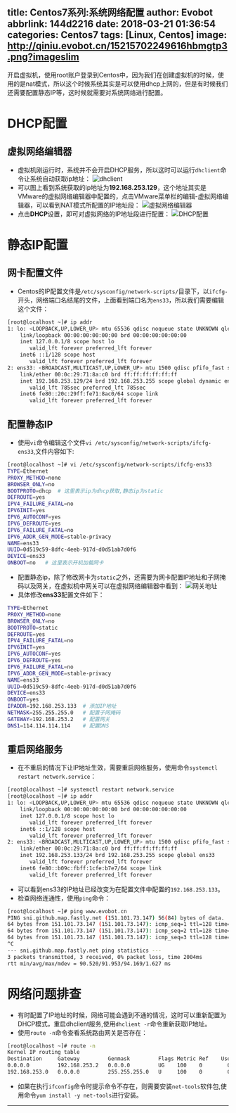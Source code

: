 title: Centos7系列:系统网络配置
author: Evobot
abbrlink: 144d2216
date: 2018-03-21 01:36:54
categories: Centos7
tags: [Linux, Centos]
image: http://qiniu.evobot.cn/15215702249616hbmgtp3.png?imageslim
---
开启虚拟机，使用root账户登录到Centos中，因为我们在创建虚拟机的时候，使用的是nat模式，所以这个时候系统其实是可以使用dhcp上网的，但是有时候我们还需要配置静态IP等，这时候就需要对系统网络进行配置。
<!-- more -->
# DHCP配置
## 虚拟网络编辑器
- 虚拟机刚运行时，系统并不会开启DHCP服务，所以这时可以运行`dhclient`命令让系统自动获取ip地址：
![dhclient](http://qiniu.evobot.cn/1521568317622jtndcbms.png?imageslim)
- 可以图上看到系统获取的ip地址为**192.168.253.129**，这个地址其实是VMware的虚拟网络编辑器中配置的，点击VMware菜单栏的编辑-虚拟网络编辑器，可以看到NAT模式所配置的IP地址段：
![虚拟网络编辑器](http://qiniu.evobot.cn/1521568518435iqk6akyj.png?imageslim)
- 点击**DHCP**设置，即可对虚拟网络的IP地址段进行配置：
![DHCP配置](http://qiniu.evobot.cn/1521568591065reso26ik.png?imageslim)

# 静态IP配置
## 网卡配置文件
- Centos的IP配置文件是`/etc/sysconfig/network-scripts/`目录下，以`ifcfg-`开头，网络端口名结尾的文件，上面看到端口名为`ens33`，所以我们需要编辑这个文件：
```bash
[root@localhost ~]# ip addr
1: lo: <LOOPBACK,UP,LOWER_UP> mtu 65536 qdisc noqueue state UNKNOWN qlen 1
    link/loopback 00:00:00:00:00:00 brd 00:00:00:00:00:00
    inet 127.0.0.1/8 scope host lo
       valid_lft forever preferred_lft forever
    inet6 ::1/128 scope host
       valid_lft forever preferred_lft forever
2: ens33: <BROADCAST,MULTICAST,UP,LOWER_UP> mtu 1500 qdisc pfifo_fast state UP qlen 1000
    link/ether 00:0c:29:71:8a:c0 brd ff:ff:ff:ff:ff:ff
    inet 192.168.253.129/24 brd 192.168.253.255 scope global dynamic ens33
       valid_lft 785sec preferred_lft 785sec
    inet6 fe80::20c:29ff:fe71:8ac0/64 scope link
       valid_lft forever preferred_lft forever
```

## 配置静态IP
- 使用`vi`命令编辑这个文件`vi /etc/sysconfig/network-scripts/ifcfg-ens33`,文件内容如下:
```bash
[root@localhost ~]# vi /etc/sysconfig/network-scripts/ifcfg-ens33
TYPE=Ethernet
PROXY_METHOD=none
BROWSER_ONLY=no
BOOTPROTO=dhcp	# 这里表示ip为dhcp获取,静态ip为static
DEFROUTE=yes
IPV4_FAILURE_FATAL=no
IPV6INIT=yes
IPV6_AUTOCONF=yes
IPV6_DEFROUTE=yes
IPV6_FAILURE_FATAL=no
IPV6_ADDR_GEN_MODE=stable-privacy
NAME=ens33
UUID=0d519c59-8dfc-4eeb-917d-d0d51ab7d0f6
DEVICE=ens33
ONBOOT=no	# 这里表示开机加载网卡
```

- 配置静态ip，除了修改网卡为`static`之外，还需要为网卡配置IP地址和子网掩码以及网关，在虚拟机中网关可以在虚拟网络编辑器中看到：
![网关地址](http://qiniu.evobot.cn/15215702249616hbmgtp3.png?imageslim)
- 具体修改**ens33**配置文件如下：
```bash
TYPE=Ethernet
PROXY_METHOD=none
BROWSER_ONLY=no
BOOTPROTO=static
DEFROUTE=yes
IPV4_FAILURE_FATAL=no
IPV6INIT=yes
IPV6_AUTOCONF=yes
IPV6_DEFROUTE=yes
IPV6_FAILURE_FATAL=no
IPV6_ADDR_GEN_MODE=stable-privacy
NAME=ens33
UUID=0d519c59-8dfc-4eeb-917d-d0d51ab7d0f6
DEVICE=ens33
ONBOOT=yes
IPADDR=192.168.253.133	# 添加IP地址
NETMASK=255.255.255.0	# 配置子网掩码
GATEWAY=192.168.253.2	# 配置网关
DNS1=114.114.114.114	# 配置DNS
```

## 重启网络服务
- 在不重启的情况下让IP地址生效，需要重启网络服务，使用命令`systemctl restart network.service`：
```bash
[root@localhost ~]# systemctl restart network.service
[root@localhost ~]# ip addr
1: lo: <LOOPBACK,UP,LOWER_UP> mtu 65536 qdisc noqueue state UNKNOWN qlen 1
    link/loopback 00:00:00:00:00:00 brd 00:00:00:00:00:00
    inet 127.0.0.1/8 scope host lo
       valid_lft forever preferred_lft forever
    inet6 ::1/128 scope host
       valid_lft forever preferred_lft forever
2: ens33: <BROADCAST,MULTICAST,UP,LOWER_UP> mtu 1500 qdisc pfifo_fast state UP qlen 1000
    link/ether 00:0c:29:71:8a:c0 brd ff:ff:ff:ff:ff:ff
    inet 192.168.253.133/24 brd 192.168.253.255 scope global ens33
       valid_lft forever preferred_lft forever
    inet6 fe80::b09c:fbff:1cfe:b7e7/64 scope link
       valid_lft forever preferred_lft forever
```

- 可以看到ens33的IP地址已经改变为在配置文件中配置的`192.168.253.133`。
- 检查网络连通性，使用`ping`命令：
```bash
[root@localhost ~]# ping www.evobot.cn
PING sni.github.map.fastly.net (151.101.73.147) 56(84) bytes of data.
64 bytes from 151.101.73.147 (151.101.73.147): icmp_seq=1 ttl=128 time=91.1 ms
64 bytes from 151.101.73.147 (151.101.73.147): icmp_seq=2 ttl=128 time=90.5 ms
64 bytes from 151.101.73.147 (151.101.73.147): icmp_seq=3 ttl=128 time=94.1 ms
^C
--- sni.github.map.fastly.net ping statistics ---
3 packets transmitted, 3 received, 0% packet loss, time 2004ms
rtt min/avg/max/mdev = 90.520/91.953/94.169/1.627 ms
```

# 网络问题排查
- 有时配置了IP地址的时候，网络可能会遇到不通的情况，这时可以重新配置为DHCP模式，重启dhclient服务,使用`dhclient -r`命令重新获取IP地址。
- 使用`route -n`命令查看系统路由网关是否存在：
```bash
[root@localhost ~]# route -n
Kernel IP routing table
Destination     Gateway         Genmask         Flags Metric Ref    Use Iface
0.0.0.0         192.168.253.2   0.0.0.0         UG    100    0        0 ens33
192.168.253.0   0.0.0.0         255.255.255.0   U     100    0        0 ens33
```

- 如果在执行`ifconfig`命令时提示命令不存在，则需要安装`net-tools`软件包,使用命令`yum install -y net-tools`进行安装。

---



